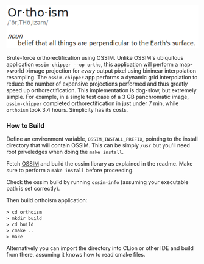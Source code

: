 ![orthoism](orthoism.png?raw=true "Title")

Brute-force orthorectification using OSSIM. Unlike OSSIM's ubiquitous application `ossim-chipper --op ortho`, this application will perform a map->world->image projection for _every_ output pixel using bininear interpolation resampling. The `ossim-chipper` app performs a dynamic grid interpolation to reduce the number of expensive projections performed and thus greatly speed up orthorectification. This implementation is dog-slow, but extremely simple. For example, in a single test case of a 3 GB panchromatic image, `ossim-chipper` completed orthorectification in just under 7 min, while `orthoism` took 3.4 hours. Simplicity has its costs.

### How to Build
Define an environment variable, `OSSIM_INSTALL_PREFIX`, pointing to the install directory that will contain OSSIM. This can be simply `/usr` but you'll need root priveledges when doing the `make install`.

Fetch [OSSIM](https://github.com/ossimlabs/ossim) and build the ossim library as explained in the readme. Make sure to perform a `make install` before proceeding.

Check the ossim build by running `ossim-info` (assuming your executable path is set correctly).

Then build orthoism application:
```
> cd orthoism
> mkdir build
> cd build
> cmake ..
> make
```
Alternatively you can import the directory into CLion or other IDE and build from there, assuming it knows how to read cmake files.

